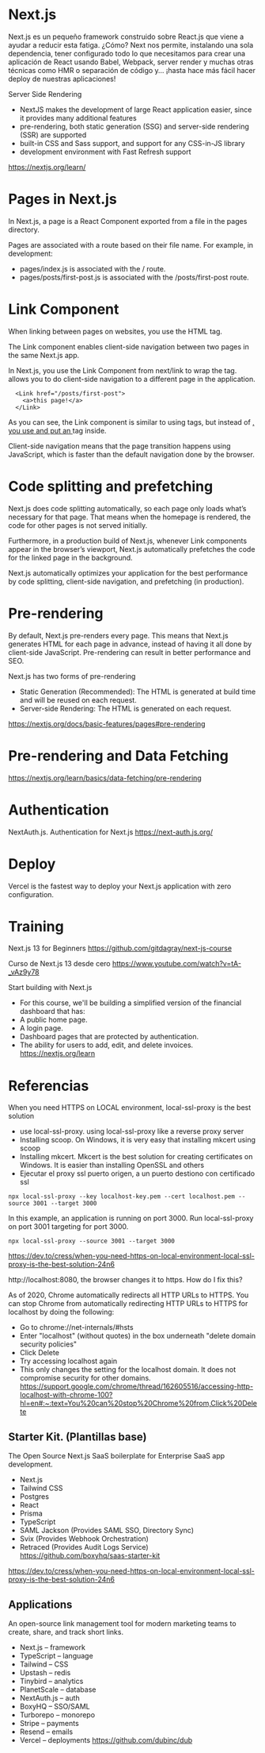 
# Next.js

Next.js es un pequeño framework construido sobre React.js que viene a ayudar a reducir esta fatiga. ¿Cómo? Next nos permite, instalando una sola dependencia, tener configurado todo lo que necesitamos para crear una aplicación de React usando Babel, Webpack, server render y muchas otras técnicas como HMR o separación de código y… ¡hasta hace más fácil hacer deploy de nuestras aplicaciones!

Server Side Rendering

- NextJS makes the development of large React application easier, since it provides many additional features
- pre-rendering, both static generation (SSG) and server-side rendering (SSR) are supported
- built-in CSS and Sass support, and support for any CSS-in-JS library
- development environment with Fast Refresh support

https://nextjs.org/learn/

# Pages in Next.js

In Next.js, a page is a React Component exported from a file in the pages directory.

Pages are associated with a route based on their file name. For example, in development:

- pages/index.js is associated with the / route.
- pages/posts/first-post.js is associated with the /posts/first-post route.
	

# Link Component

When linking between pages on websites, you use the <a> HTML tag.

The Link component enables client-side navigation between two pages in the same Next.js app.




In Next.js, you use the Link Component from next/link to wrap the <a> tag. <Link> allows you to do client-side navigation to a different page in the application.

```
  <Link href="/posts/first-post">
    <a>this page!</a>
  </Link>
```

As you can see, the Link component is similar to using <a> tags, but instead of <a href="…">, you use <Link href="…"> and put an <a> tag inside.

Client-side navigation means that the page transition happens using JavaScript, which is faster than the default navigation done by the browser.

# Code splitting and prefetching

Next.js does code splitting automatically, so each page only loads what’s necessary for that page. That means when the homepage is rendered, the code for other pages is not served initially.

Furthermore, in a production build of Next.js, whenever Link components appear in the browser’s viewport, Next.js automatically prefetches the code for the linked page in the background.

Next.js automatically optimizes your application for the best performance by code splitting, client-side navigation, and prefetching (in production).

# Pre-rendering

By default, Next.js pre-renders every page. This means that Next.js generates HTML for each page in advance, instead of having it all done by client-side JavaScript. Pre-rendering can result in better performance and SEO.

Next.js has two forms of pre-rendering
- Static Generation (Recommended): The HTML is generated at build time and will be reused on each request.
- Server-side Rendering: The HTML is generated on each request.


https://nextjs.org/docs/basic-features/pages#pre-rendering

# Pre-rendering and Data Fetching

https://nextjs.org/learn/basics/data-fetching/pre-rendering

# Authentication

NextAuth.js. Authentication for Next.js
https://next-auth.js.org/

# Deploy

Vercel is the fastest way to deploy your Next.js application with zero configuration.




# Training

Next.js 13 for Beginners
https://github.com/gitdagray/next-js-course

Curso de Next.js 13 desde cero
https://www.youtube.com/watch?v=tA-_vAz9y78


Start building with Next.js
- For this course, we'll be building a simplified version of the financial dashboard that has:
- A public home page.
- A login page.
- Dashboard pages that are protected by authentication.
- The ability for users to add, edit, and delete invoices.
https://nextjs.org/learn


# Referencias

When you need HTTPS on LOCAL environment, local-ssl-proxy is the best solution
- use local-ssl-proxy. using local-ssl-proxy like a reverse proxy server
- Installing scoop. On Windows, it is very easy that installing mkcert using scoop
- Installing mkcert. Mkcert is the best solution for creating certificates on Windows. It is easier than installing OpenSSL and others
- Ejecutar el proxy ssl puerto origen, a un puerto destiono con certificado ssl
```
npx local-ssl-proxy --key localhost-key.pem --cert localhost.pem --source 3001 --target 3000
```

In this example, an application is running on port 3000. Run local-ssl-proxy on port 3001 targeting for port 3000.


```
npx local-ssl-proxy --source 3001 --target 3000
```

https://dev.to/cress/when-you-need-https-on-local-environment-local-ssl-proxy-is-the-best-solution-24n6


http://localhost:8080, the browser changes it to https.  How do I fix this?

As of 2020, Chrome automatically redirects all HTTP URLs to HTTPS. You can stop Chrome from automatically redirecting HTTP URLs to HTTPS for localhost by doing the following:
- Go to chrome://net-internals/#hsts
- Enter "localhost" (without quotes) in the box underneath "delete domain security policies"
- Click Delete
- Try accessing localhost again
- This only changes the setting for the localhost domain. It does not compromise security for other domains.
https://support.google.com/chrome/thread/162605516/accessing-http-localhost-with-chrome-100?hl=en#:~:text=You%20can%20stop%20Chrome%20from,Click%20Delete

## Starter Kit. (Plantillas base)

The Open Source Next.js SaaS boilerplate for Enterprise SaaS app development.

- Next.js
- Tailwind CSS
- Postgres
- React
- Prisma
- TypeScript
- SAML Jackson (Provides SAML SSO, Directory Sync)
- Svix (Provides Webhook Orchestration)
- Retraced (Provides Audit Logs Service)
https://github.com/boxyhq/saas-starter-kit

https://dev.to/cress/when-you-need-https-on-local-environment-local-ssl-proxy-is-the-best-solution-24n6

## Applications


An open-source link management tool for modern marketing teams to create, share, and track short links.

- Next.js – framework
- TypeScript – language
- Tailwind – CSS
- Upstash – redis
- Tinybird – analytics
- PlanetScale – database
- NextAuth.js – auth
- BoxyHQ – SSO/SAML
- Turborepo – monorepo
- Stripe – payments
- Resend – emails
- Vercel – deployments
https://github.com/dubinc/dub